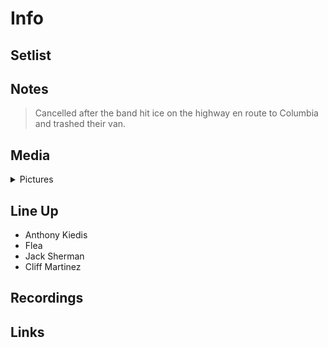 # Info

## Setlist

## Notes

> Cancelled after the band hit ice on the highway en route to Columbia and trashed their van.

## Media 

<details>
  <summary>Pictures</summary>
  <img alt="Flyer" title="Flyer" src="19841120.jpg" height="200" />
</details>

## Line Up

* Anthony Kiedis
* Flea
* Jack Sherman
* Cliff Martinez

## Recordings

## Links